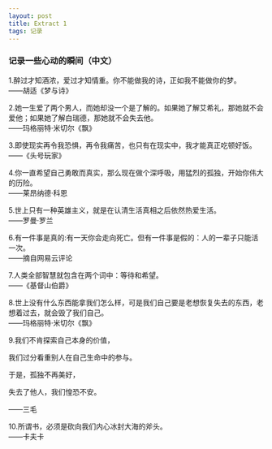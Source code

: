 ```yaml
---
layout: post
title: Extract 1
tags: 记录
---
```


### 记录一些心动的瞬间（中文）

1.醉过才知酒浓，爱过才知情重。你不能做我的诗，正如我不能做你的梦。 <br/>——胡适《梦与诗》

2.她一生爱了两个男人，而她却没一个是了解的。如果她了解艾希礼，那她就不会爱他；如果她了解白瑞德，那她就不会失去他。 <br/>——玛格丽特·米切尔《飘》

3.即使现实再令我恐惧，再令我痛苦，也只有在现实中，我才能真正吃顿好饭。 <br/>——《头号玩家》

4.你一直希望自己勇敢而真实，那么现在做个深呼吸，用猛烈的孤独，开始你伟大的历险。 <br/>——莱昂纳德·科恩

5.世上只有一种英雄主义，就是在认清生活真相之后依然热爱生活。 <br/>——罗曼·罗兰

6.有一件事是真的:有一天你会走向死亡。但有一件事是假的：人的一辈子只能活一次。 <br/>——摘自网易云评论

7.人类全部智慧就包含在两个词中：等待和希望。 <br/>——《基督山伯爵》

8.世上没有什么东西能拿我们怎么样，可是我们自己要是老想恢复失去的东西，老想着过去，就会毁了我们自己。 <br/>——玛格丽特·米切尔《飘》

9.我们不肯探索自己本身的价值，

我们过分看重别人在自己生命中的参与。

于是，孤独不再美好，

失去了他人，我们惶恐不安。 

——三毛

10.所谓书，必须是砍向我们内心冰封大海的斧头。 <br/>——卡夫卡
